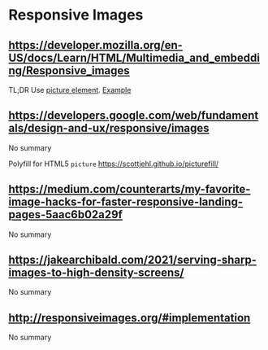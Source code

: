 # Responsive Images

## https://developer.mozilla.org/en-US/docs/Learn/HTML/Multimedia_and_embedding/Responsive_images

TL;DR
Use [picture element](https://caniuse.com/?search=picture).
[Example](https://www.w3schools.com/tags/tryit.asp?filename=tryhtml5_picture)

## https://developers.google.com/web/fundamentals/design-and-ux/responsive/images

No summary

Polyfill for HTML5 `picture`
https://scottjehl.github.io/picturefill/

## https://medium.com/counterarts/my-favorite-image-hacks-for-faster-responsive-landing-pages-5aac6b02a29f

No summary

## https://jakearchibald.com/2021/serving-sharp-images-to-high-density-screens/

No summary

## http://responsiveimages.org/#implementation

No summary
